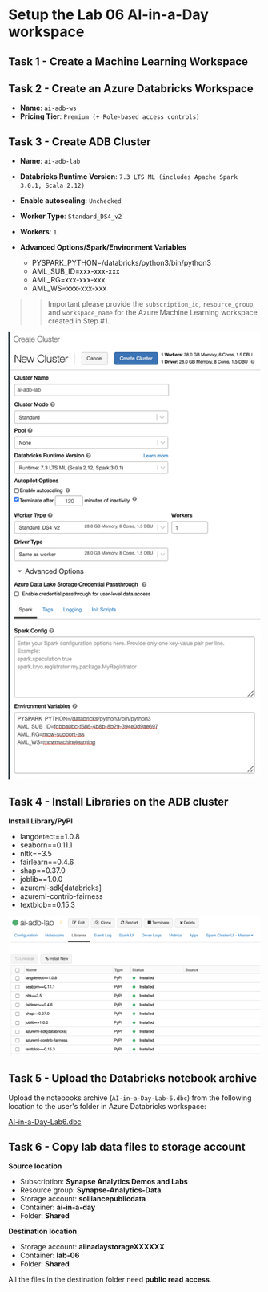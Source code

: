 # Setup the Lab 06 AI-in-a-Day workspace

## Task 1 - Create a Machine Learning Workspace

## Task 2 - Create an Azure Databricks Workspace

- **Name**: `ai-adb-ws`
- **Pricing Tier**: `Premium (+ Role-based access controls)`

## Task 3 - Create ADB Cluster

- **Name**: `ai-adb-lab`

- **Databricks Runtime Version**: `7.3 LTS ML (includes Apache Spark 3.0.1, Scala 2.12)`

- **Enable autoscaling**: `Unchecked`

- **Worker Type**: `Standard_DS4_v2`

- **Workers**: `1`

- **Advanced Options/Spark/Environment Variables**
    - PYSPARK_PYTHON=/databricks/python3/bin/python3
    - AML_SUB_ID=xxx-xxx-xxx
    - AML_RG=xxx-xxx-xxx
    - AML_WS=xxx-xxx-xxx

>> Important please provide the `subscription_id`, `resource_group`, and `workspace_name` for the Azure Machine Learning workspace created in Step #1.

![Create ADB Cluster](media/adb-cluster-1.png)

## Task 4 - Install Libraries on the ADB cluster

**Install Library/PyPI**
- langdetect==1.0.8
- seaborn==0.11.1
- nltk==3.5
- fairlearn==0.4.6
- shap==0.37.0
- joblib==1.0.0
- azureml-sdk[databricks]
- azureml-contrib-fairness
- textblob==0.15.3

![Install Libraries on the ADB cluster](media/adb-cluster-2.png)

## Task 5 - Upload the Databricks notebook archive

Upload the notebooks archive (`AI-in-a-Day-Lab-6.dbc`) from the following location to the user's folder in Azure Databricks workspace:

[AI-in-a-Day-Lab6.dbc](https://github.com/solliancenet/ai-in-a-day/blob/main/06-ml-in-databricks/notebooks/AI-in-a-Day-Lab-6.dbc?raw=true)

## Task 6 - Copy lab data files to storage account

**Source location**
- Subscription: **Synapse Analytics Demos and Labs**
- Resource group: **Synapse-Analytics-Data**
- Storage account: **solliancepublicdata**
- Container: **ai-in-a-day**
- Folder: **Shared**

**Destination location**
- Storage account: **aiinadaystorageXXXXXX**
- Container: **lab-06**
- Folder: **Shared**

All the files in the destination folder need **public read access**.
